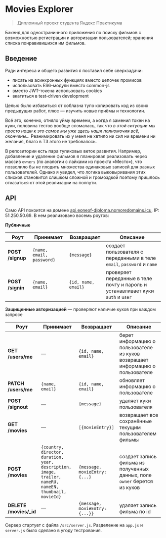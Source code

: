 # Movies Explorer

> Дипломный проект студента Яндекс Практикума 

Бэкенд для одностраничного приложения по поиску фильмов с возможностью регистрации и авторизации пользователей; хранения списка понравивишихся им фильмов.

## Введение

Ради интереса и общего развития я поставил себе сверхзадачи:
- писать на асинхронных функциях вместо цепочек промисов
- использовать ES6-модули вместо common-js
- вместо JWT-токена использовать cookies 
- вкатиться в test-driven development

Целью было избавиться от соблазна тупо копировать код из своих предыдущих работ, плюс — изучить новые приёмы и технологии.

Всё это, конечно, отняло уйму времени, а когда я заменил токен на куки, половина тестов вообще сломалась, так что *в этой ситуации мы просто наши к это самое мы уже здесь наши полномочия всё, окончены...*
Реанимировать их у меня не хвтило ни сил ни времени ни желания, благо в ТЗ этого не требовалось.

В репозитории есть пара тупиковых веток развития. Например, добавление и удаление фильмов я планировал реализовать через массив `owners` (по аналогии с лайками из проекта «Место»), что позволило бы не плодить множества одинаковых записей для разных пользователей. Однако я увидел, что логика выковыривания этих списков становится слишком сложной и громоздкой поэтому пришлось отказаться от этой реализации на полпути.

## API

Само API покоится на домене [api.eoneof-diploma.nomoredomains.icu](http://api.eoneof-diploma.nomoredomains.icu), IP: 51.250.50.69. В нем реализовано восемь роутов:  

**Публичные**

| Роут             | Принимает                 | Возвращает          | Описание                                                                        |
| ---------------- | ------------------------- | ------------------- | ------------------------------------------------------------------------------- |
| **POST /signup** | `{name, email, password}` | `{message}`         | создаёт пользователя с переданными в теле `email`, `password` и `name`          |
| **POST /signin** | `{name, email}`           | `{id, name, email}` | проверяет переданные в теле почту и пароль и устанавливает куки `auth` и `user` |

**Защищенные авторизацией** — проверяют наличие куков при каждом запросе

| Роут                   | Принимает                                                                                              | Возвращает                     | Описание                                                                      |
| ---------------------- | ------------------------------------------------------------------------------------------------------ | ------------------------------ | ----------------------------------------------------------------------------- |
| **GET /users/me**      | —                                                                                                      | `{id, name, email}`            | берет информацию о пользователе из куков возвращает информацию о пользователе |
| **PATCH /users/me**    | `{name, email}`                                                                                        | `{id, name, email}`            | обновляет информацию о пользователе                                           |
| **POST /signout**      | —                                                                                                      | `{message}`                    | удаляет куки пользователя                                                     |
| **GET /movies**        | —                                                                                                      | `[{movieEntry}]`               | возвращает все сохранённые текущим  пользователем фильмы                      |
| **POST /movies**       | `{country, director, duration, year, description, image, trailer, nameRU, nameEN, thumbnail, movieId}` | `{message, movieEntry: {...}`  | создает запись фильма из полученных данных, поле `owner` берется из куков     |
| **DELETE /movies/_id** | —                                                                                                      | `{message, movieEntry: {...}}` | удаляет запись фильма по id                                                   |

Сервер стартует с файла `/src/server.js`. Разделение на `app.js` и `server.js` было сделано в угоду тестрования.
